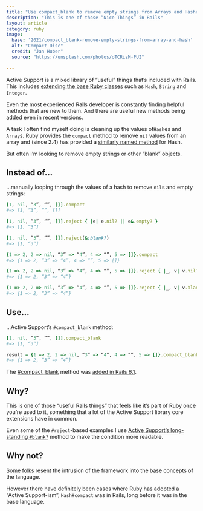 ```yaml
---
title: "Use compact_blank to remove empty strings from Arrays and Hashes"
description: "This is one of those “Nice Things” in Rails"
layout: article
category: ruby
image:
  base: '2021/compact_blank-remove-empty-strings-from-array-and-hash'
  alt: "Compact Disc"
  credit: "Jan Huber"
  source: "https://unsplash.com/photos/oTCRizM-PUI"

---
```


Active Support is a mixed library of “useful” things that’s included with Rails. This includes [extending the base Ruby classes](https://guides.rubyonrails.org/active_support_core_extensions.html) such as `Hash`, `String` and `Integer`.

Even the most experienced Rails developer is constantly finding helpful methods that are new to them. And there are useful new methods being added even in recent versions.

A task I often find myself doing is cleaning up the values of`Hash`es and `Array`s. Ruby provides the `compact` method to remove `nil` values from an array and (since 2.4) has provided a [similarly named method](https://ruby-doc.org/core-2.4.0/Hash.html#method-i-compact) for Hash.

But often I’m looking to remove empty strings or other “blank” objects.

## Instead of…

…manually looping through the values of a hash to remove `nil`s and empty strings:

```ruby
[1, nil, “3”, “”, []].compact
#=> [1, “3”, “”, []]

[1, nil, “3”, “”, []].reject { |e| e.nil? || e&.empty? }
#=> [1, “3”]

[1, nil, “3”, “”, []].reject(&:blank?)
#=> [1, “3”]

{1 => 2, 2 => nil, “3” => “4”, 4 => “”, 5 => []}.compact
#=> {1 => 2, “3” => “4”, 4 => “”, 5 => []}

{1 => 2, 2 => nil, “3” => “4”, 4 => “”, 5 => []}.reject { |_, v| v.nil? || v&.empty? }
#=> {1 => 2, “3” => “4”}

{1 => 2, 2 => nil, “3” => “4”, 4 => “”, 5 => []}.reject { |_, v| v.blank? }
#=> {1 => 2, “3” => “4”}
```

## Use…

…Active Support’s `#compact_blank` method:

```ruby
[1, nil, “3”, “”, []].compact_blank
#=> [1, “3”]

result = {1 => 2, 2 => nil, “3” => “4”, 4 => “”, 5 => []}.compact_blank
#=> {1 => 2, “3” => “4”}
```

The [#compact_blank](https://api.rubyonrails.org/classes/Enumerable.html#method-i-compact_blank) method was [added in Rails 6.1](https://github.com/rails/rails/blob/v6.1.4/activesupport/CHANGELOG.md#rails-610-december-09-2020).

## Why?

This is one of those “useful Rails things” that feels like it’s part of Ruby once you’re used to it, something that a lot of the Active Support library core extensions have in common.

Even some of the `#reject`-based examples I use [Active Support’s long-standing `#blank?`](https://api.rubyonrails.org/classes/Object.html#method-i-blank-3F) method to make the condition more readable.


## Why not?

Some folks resent the intrusion of the framework into the base concepts of the language.

However there have definitely been cases where Ruby has adopted a “Active Support-ism”, `Hash#compact` was in Rails, long before it was in the base language.